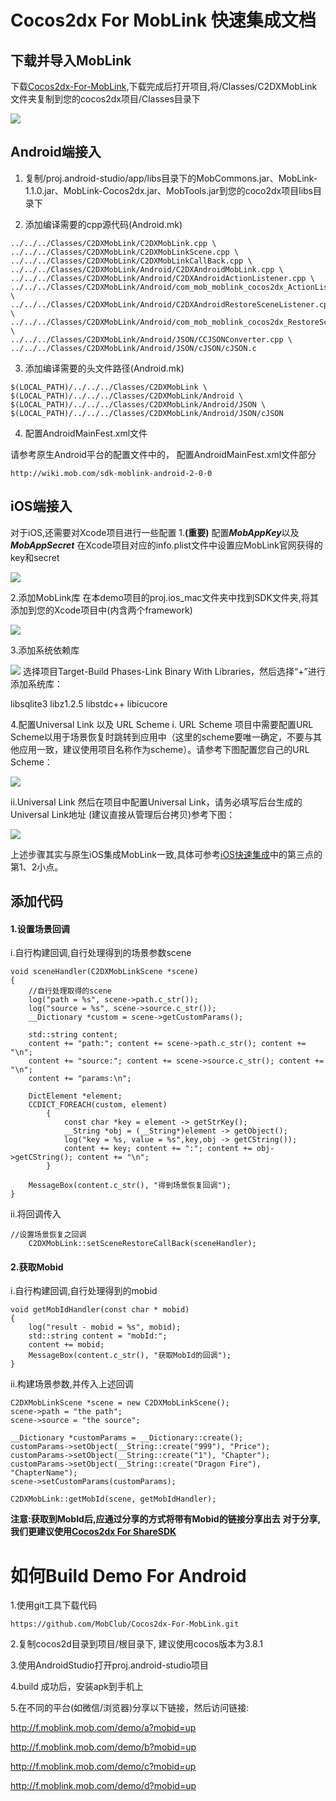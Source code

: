 # Cocos2dx For MobLink 快速集成文档

## 下载并导入MobLink

下载[Cocos2dx-For-MobLink](https://github.com/MobClub/Cocos2dx-For-MobLink),下载完成后打开项目,将/Classes/C2DXMobLink文件夹复制到您的cocos2dx项目/Classes目录下

![](https://lh3.googleusercontent.com/-pHInEVOfEgU/WTUuDvQ4rpI/AAAAAAAABkg/atmlV1cdHZQe-M0Zv0NF-zv_2q8--hu9gCHM/I/m1.png)

## Android端接入

1. 复制/proj.android-studio/app/libs目录下的MobCommons.jar、MobLink-1.1.0.jar、MobLink-Cocos2dx.jar、MobTools.jar到您的coco2dx项目libs目录下

2. 添加编译需要的cpp源代码(Android.mk)

```
../../../Classes/C2DXMobLink/C2DXMobLink.cpp \
../../../Classes/C2DXMobLink/C2DXMobLinkScene.cpp \
../../../Classes/C2DXMobLink/C2DXMobLinkCallBack.cpp \
../../../Classes/C2DXMobLink/Android/C2DXAndroidMobLink.cpp \
../../../Classes/C2DXMobLink/Android/C2DXAndroidActionListener.cpp \
../../../Classes/C2DXMobLink/Android/com_mob_moblink_cocos2dx_ActionListener.cpp \
../../../Classes/C2DXMobLink/Android/C2DXAndroidRestoreSceneListener.cpp \
../../../Classes/C2DXMobLink/Android/com_mob_moblink_cocos2dx_RestoreSceneListener.cpp \
../../../Classes/C2DXMobLink/Android/JSON/CCJSONConverter.cpp \
../../../Classes/C2DXMobLink/Android/JSON/cJSON/cJSON.c
```

3. 添加编译需要的头文件路径(Android.mk)

```
$(LOCAL_PATH)/../../../Classes/C2DXMobLink \
$(LOCAL_PATH)/../../../Classes/C2DXMobLink/Android \
$(LOCAL_PATH)/../../../Classes/C2DXMobLink/Android/JSON \
$(LOCAL_PATH)/../../../Classes/C2DXMobLink/Android/JSON/cJSON
```

4. 配置AndroidMainFest.xml文件

请参考原生Android平台的配置文件中的， 配置AndroidMainFest.xml文件部分

```
http://wiki.mob.com/sdk-moblink-android-2-0-0
```

## iOS端接入
对于iOS,还需要对Xcode项目进行一些配置
1.**(重要)** 配置***MobAppKey***以及***MobAppSecret***
在Xcode项目对应的info.plist文件中设置应MobLink官网获得的key和secret

![](https://lh3.googleusercontent.com/-Gfm9GqO7Tas/WTfRhQn2iHI/AAAAAAAABlA/osQn7gtmjsU9iUgieWMBETI52V6q60mLQCHM/I/m6.png)


2.添加MobLink库
在本demo项目的proj.ios_mac文件夹中找到SDK文件夹,将其添加到您的Xcode项目中(内含两个framework)

![](https://lh3.googleusercontent.com/-H5Sf_RFdee0/WTfS2sBz7SI/AAAAAAAABlM/jPyYYqWfG6s1JI3_YYVTDGVNgtbY5EOYACHM/I/m7.png)


3.添加系统依赖库

![](https://lh3.googleusercontent.com/-aUPKfyIVfII/WTUuELxg2ZI/AAAAAAAABko/BHhp1wkfR8AL0z5DTz0P1vhUfNKSxVhXACHM/I/m3.png)
选择项目Target-Build Phases-Link Binary With Libraries，然后选择“+”进行添加系统库：

libsqlite3
libz1.2.5
libstdc++
libicucore

4.配置Universal Link 以及 URL Scheme
i. URL Scheme
项目中需要配置URL Scheme以用于场景恢复时跳转到应用中（这里的scheme要唯一确定，不要与其他应用一致，建议使用项目名称作为scheme）。请参考下图配置您自己的URL Scheme：

![](https://lh3.googleusercontent.com/-FIt8LBPU1Ik/WTUuEtYtWKI/AAAAAAAABks/qAMg1gzfTnAMYBayoVJZgmARKFSw97WzACHM/I/m4.png)


ii.Universal Link
然后在项目中配置Universal Link，请务必填写后台生成的Universal Link地址 (建议直接从管理后台拷贝)参考下图：

![](https://lh3.googleusercontent.com/-iclHMVZl1cE/WTUuEusVTQI/AAAAAAAABkw/P6zMErfmthEhPDddv-Diaikga2pouZKoQCHM/I/m5.png)

上述步骤其实与原生iOS集成MobLink一致,具体可参考[iOS快速集成](http://wiki.mob.com/quick-import-ios/)中的第三点的第1、2小点。


## 添加代码

#### 1.设置场景回调
i.自行构建回调,自行处理得到的场景参数scene

```
void sceneHandler(C2DXMobLinkScene *scene)
{
    //自行处理取得的scene
    log("path = %s", scene->path.c_str());
    log("source = %s", scene->source.c_str());
    __Dictionary *custom = scene->getCustomParams();

    std::string content;
    content += "path:"; content += scene->path.c_str(); content += "\n";
    content += "source:"; content += scene->source.c_str(); content += "\n";
    content += "params:\n";

    DictElement *element;
    CCDICT_FOREACH(custom, element)
        {
            const char *key = element -> getStrKey();
            __String *obj = (__String*)element -> getObject();
            log("key = %s, value = %s",key,obj -> getCString());
            content += key; content += ":"; content += obj->getCString(); content += "\n";
        }

    MessageBox(content.c_str(), "得到场景恢复回调");
}
```

ii.将回调传入

```
//设置场景恢复之回调
    C2DXMobLink::setSceneRestoreCallBack(sceneHandler);
```

#### 2.获取Mobid
i.自行构建回调,自行处理得到的mobid

```
void getMobIdHandler(const char * mobid)
{
    log("result - mobid = %s", mobid);
    std::string content = "mobId:";
    content += mobid;
    MessageBox(content.c_str(), "获取MobId的回调");
}
```

ii.构建场景参数,并传入上述回调

```
C2DXMobLinkScene *scene = new C2DXMobLinkScene();
scene->path = "the path";
scene->source = "the source";

__Dictionary *customParams = __Dictionary::create();
customParams->setObject(__String::create("999"), "Price");
customParams->setObject(__String::create("1"), "Chapter");
customParams->setObject(__String::create("Dragon Fire"), "ChapterName");
scene->setCustomParams(customParams);

C2DXMobLink::getMobId(scene, getMobIdHandler);
```

**注意:获取到MobId后,应通过分享的方式将带有Mobid的链接分享出去**
**对于分享,我们更建议使用[Cocos2dx For ShareSDK](https://github.com/MobClub/New-C2DX-For-ShareSDK)**


    
# 如何Build Demo For Android 

1.使用git工具下载代码

```
https://github.com/MobClub/Cocos2dx-For-MobLink.git
```

2.复制cocos2d目录到项目/根目录下, 建议使用cocos版本为3.8.1 

3.使用AndroidStudio打开proj.android-studio项目

4.build 成功后，安装apk到手机上

5.在不同的平台(如微信/浏览器)分享以下链接，然后访问链接:

http://f.moblink.mob.com/demo/a?mobid=up 

http://f.moblink.mob.com/demo/b?mobid=up 

http://f.moblink.mob.com/demo/c?mobid=up 

http://f.moblink.mob.com/demo/d?mobid=up 


